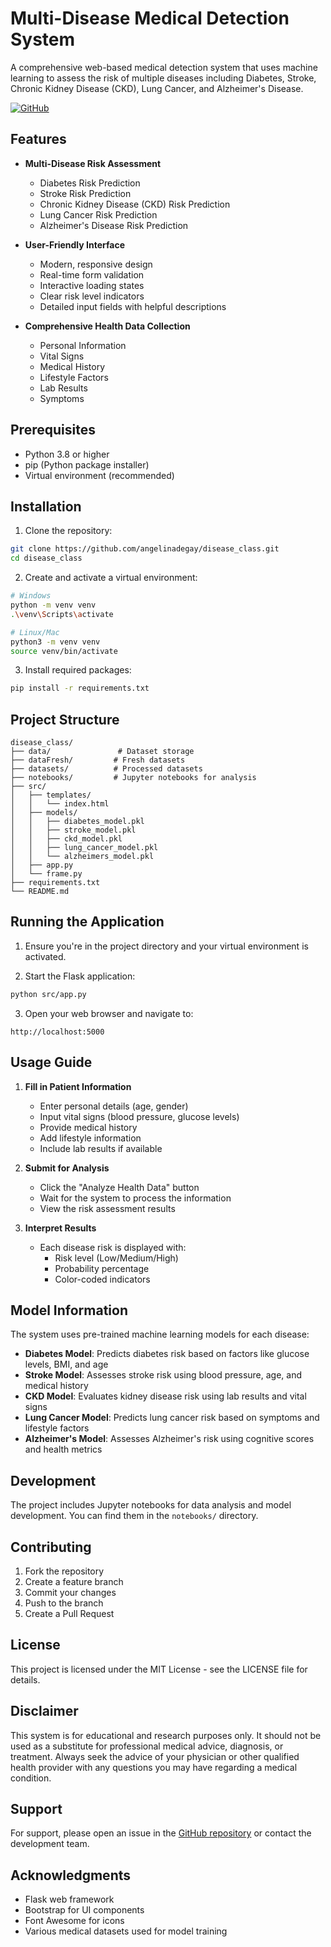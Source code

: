 # Multi-Disease Medical Detection System

A comprehensive web-based medical detection system that uses machine learning to assess the risk of multiple diseases including Diabetes, Stroke, Chronic Kidney Disease (CKD), Lung Cancer, and Alzheimer's Disease.

[![GitHub](https://img.shields.io/badge/GitHub-Repository-blue)](https://github.com/angelinadegay/disease_class.git)

## Features

- **Multi-Disease Risk Assessment**
  - Diabetes Risk Prediction
  - Stroke Risk Prediction
  - Chronic Kidney Disease (CKD) Risk Prediction
  - Lung Cancer Risk Prediction
  - Alzheimer's Disease Risk Prediction

- **User-Friendly Interface**
  - Modern, responsive design
  - Real-time form validation
  - Interactive loading states
  - Clear risk level indicators
  - Detailed input fields with helpful descriptions

- **Comprehensive Health Data Collection**
  - Personal Information
  - Vital Signs
  - Medical History
  - Lifestyle Factors
  - Lab Results
  - Symptoms

## Prerequisites

- Python 3.8 or higher
- pip (Python package installer)
- Virtual environment (recommended)

## Installation

1. Clone the repository:
```bash
git clone https://github.com/angelinadegay/disease_class.git
cd disease_class
```

2. Create and activate a virtual environment:
```bash
# Windows
python -m venv venv
.\venv\Scripts\activate

# Linux/Mac
python3 -m venv venv
source venv/bin/activate
```

3. Install required packages:
```bash
pip install -r requirements.txt
```

## Project Structure

```
disease_class/
├── data/               # Dataset storage
├── dataFresh/         # Fresh datasets
├── datasets/          # Processed datasets
├── notebooks/         # Jupyter notebooks for analysis
├── src/
│   ├── templates/
│   │   └── index.html
│   ├── models/
│   │   ├── diabetes_model.pkl
│   │   ├── stroke_model.pkl
│   │   ├── ckd_model.pkl
│   │   ├── lung_cancer_model.pkl
│   │   └── alzheimers_model.pkl
│   ├── app.py
│   └── frame.py
├── requirements.txt
└── README.md
```

## Running the Application

1. Ensure you're in the project directory and your virtual environment is activated.

2. Start the Flask application:
```bash
python src/app.py
```

3. Open your web browser and navigate to:
```
http://localhost:5000
```

## Usage Guide

1. **Fill in Patient Information**
   - Enter personal details (age, gender)
   - Input vital signs (blood pressure, glucose levels)
   - Provide medical history
   - Add lifestyle information
   - Include lab results if available

2. **Submit for Analysis**
   - Click the "Analyze Health Data" button
   - Wait for the system to process the information
   - View the risk assessment results

3. **Interpret Results**
   - Each disease risk is displayed with:
     - Risk level (Low/Medium/High)
     - Probability percentage
     - Color-coded indicators

## Model Information

The system uses pre-trained machine learning models for each disease:

- **Diabetes Model**: Predicts diabetes risk based on factors like glucose levels, BMI, and age
- **Stroke Model**: Assesses stroke risk using blood pressure, age, and medical history
- **CKD Model**: Evaluates kidney disease risk using lab results and vital signs
- **Lung Cancer Model**: Predicts lung cancer risk based on symptoms and lifestyle factors
- **Alzheimer's Model**: Assesses Alzheimer's risk using cognitive scores and health metrics

## Development

The project includes Jupyter notebooks for data analysis and model development. You can find them in the `notebooks/` directory.

## Contributing

1. Fork the repository
2. Create a feature branch
3. Commit your changes
4. Push to the branch
5. Create a Pull Request

## License

This project is licensed under the MIT License - see the LICENSE file for details.

## Disclaimer

This system is for educational and research purposes only. It should not be used as a substitute for professional medical advice, diagnosis, or treatment. Always seek the advice of your physician or other qualified health provider with any questions you may have regarding a medical condition.

## Support

For support, please open an issue in the [GitHub repository](https://github.com/angelinadegay/disease_class/issues) or contact the development team.

## Acknowledgments

- Flask web framework
- Bootstrap for UI components
- Font Awesome for icons
- Various medical datasets used for model training 